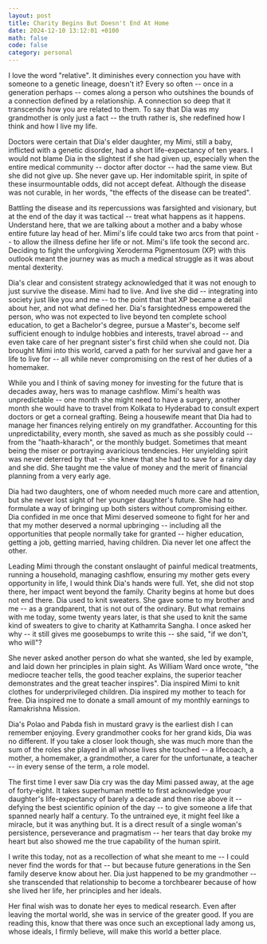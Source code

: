 ```yaml
---
layout: post
title: Charity Begins But Doesn't End At Home
date: 2024-12-10 13:12:01 +0100
math: false
code: false
category: personal
---
```

I love the word "relative". It diminishes every connection you have with someone to a genetic lineage, doesn't it? Every so often -- once in a generation perhaps -- comes along a person who outshines the bounds of a connection defined by a relationship. A connection so deep that it transcends how you are related to them. To say that Dia was my grandmother is only just a fact -- the truth rather is, she redefined how I think and how I live my life. 

Doctors were certain that Dia's elder daughter, my Mimi, still a baby, inflicted with a genetic disorder, had a short life-expectancy of ten years. I would not blame Dia in the slightest if she had given up, especially when the entire medical community -- doctor after doctor -- had the same view. But she did not give up. She never gave up. Her indomitable spirit, in spite of these insurmountable odds, did not accept defeat. Although the disease was not curable, in her words, "the effects of the disease can be treated". 

Battling the disease and its repercussions was farsighted and visionary, but at the end of the day it was tactical -- treat what happens as it happens. Understand here, that we are talking about a mother and a baby whose entire future lay head of her. Mimi's life could take two arcs from that point -- to allow the illness define her life or not. Mimi's life took the second arc. Deciding to fight the unforgiving Xeroderma Pigmentosum (XP) with this outlook meant the journey was as much a medical struggle as it was about mental dexterity. 

Dia's clear and consistent strategy acknowledged that it was not enough to just survive the disease. Mimi had to live. And live she did -- integrating into society just like you and me -- to the point that that XP became a detail about her, and not what defined her. Dia's farsightedness empowered the person, who was not expected to live beyond ten complete school education, to get a Bachelor's degree, pursue a Master's, become self sufficient enough to indulge hobbies and interests, travel abroad -- and even take care of her pregnant sister's first child when she could not. Dia brought Mimi into this world, carved a path for her survival and gave her a life to live for -- all while never compromising on the rest of her duties of a homemaker.

While you and I think of saving money for investing for the future that is decades away, hers was to manage cashflow. Mimi's health was unpredictable -- one month she might need to have a surgery, another month she would have to travel from Kolkata to Hyderabad to consult expert doctors or get a corneal grafting. Being a housewife meant that Dia had to manage her finances relying entirely on my grandfather. Accounting for this unpredictability, every month, she saved as much as she possibly could -- from the "haath-kharach", or the monthly budget. Sometimes that meant being the miser or portraying avaricious tendencies. Her unyielding spirit was never deterred by that -- she knew that she had to save for a rainy day and she did. She taught me the value of money and the merit of financial planning from a very early age.

Dia had two daughters, one of whom needed much more care and attention, but she never lost sight of her younger daughter's future. She had to formulate a way of bringing up both sisters without compromising either. Dia confided in me once that Mimi deserved someone to fight for her and that my mother deserved a normal upbringing -- including all the opportunities that people normally take for granted -- higher education, getting a job, getting married, having children. Dia never let one affect the other.

Leading Mimi through the constant onslaught of painful medical treatments, running a household, managing cashflow, ensuring my mother gets every opportunity in life, I would think Dia's hands were full. Yet, she did not stop there, her impact went beyond the family. Charity begins at home but does not end there. Dia used to knit sweaters. She gave some to my brother and me -- as a grandparent, that is not out of the ordinary. But what remains with me today, some twenty years later, is that she used to knit the same kind of sweaters to give to charity at Kathamrita Sangha. I once asked her why -- it still gives me goosebumps to write this -- she said, "if we don't, who will"?

She never asked another person do what she wanted, she led by example, and laid down her principles in plain sight. As William Ward once wrote, "the mediocre teacher tells, the good teacher explains, the superior teacher demonstrates and the great teacher inspires". Dia inspired Mimi to knit clothes for underprivileged children. Dia inspired my mother to teach for free. Dia inspired me to donate a small amount of my monthly earnings to Ramakrishna Mission. 

Dia's Polao and Pabda fish in mustard gravy is the earliest dish I can remember enjoying. Every grandmother cooks for her grand kids, Dia was no different. If you take a closer look though, she was much more than the sum of the roles she played in all whose lives she touched -- a lifecoach, a mother, a homemaker, a grandmother, a carer for the unfortunate, a teacher -- in every sense of the term, a role model.

The first time I ever saw Dia cry was the day Mimi passed away, at the age of forty-eight. It takes superhuman mettle to first acknowledge your daughter's life-expectancy of barely a decade and then rise above it -- defying the best scientific opinion of the day -- to give someone a life that spanned nearly half a century. To the untrained eye, it might feel like a miracle, but it was anything but. It is a direct result of a single woman's persistence, perseverance and pragmatism -- her tears that day broke my heart but also showed me the true capability of the human spirit.

I write this today, not as a recollection of what she meant to me -- I could never find the words for that -- but because future generations in the Sen family deserve know about her. Dia just happened to be my grandmother -- she transcended that relationship to become a torchbearer because of how she lived her life, her principles and her ideals. 

Her final wish was to donate her eyes to medical research. Even after leaving the mortal world, she was in service of the greater good. If you are reading this, know that there was once such an exceptional lady among us, whose ideals, I firmly believe, will make this world a better place. 
